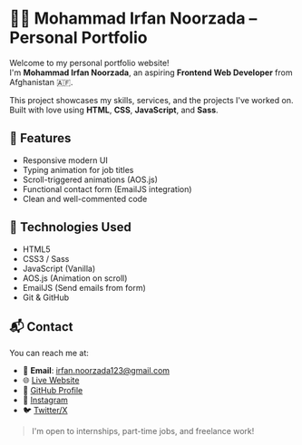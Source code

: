 # 🧑‍💻 Mohammad Irfan Noorzada – Personal Portfolio

Welcome to my personal portfolio website!  
I'm **Mohammad Irfan Noorzada**, an aspiring **Frontend Web Developer** from Afghanistan 🇦🇫.

This project showcases my skills, services, and the projects I've worked on. Built with love using **HTML**, **CSS**, **JavaScript**, and **Sass**.

## 🚀 Features

- Responsive modern UI
- Typing animation for job titles
- Scroll-triggered animations (AOS.js)
- Functional contact form (EmailJS integration)
- Clean and well-commented code

## 🔧 Technologies Used

- HTML5
- CSS3 / Sass
- JavaScript (Vanilla)
- AOS.js (Animation on scroll)
- EmailJS (Send emails from form)
- Git & GitHub

## 📬 Contact

You can reach me at:

- 📧 **Email**: irfan.noorzada123@gmail.com  
- 🌐 [Live Website](https://mohammad-irfan-noorzada.github.io/Personal-Portfolio/)
- 💼 [GitHub Profile](https://github.com/Mohammad-Irfan_Noorzada)  
- 📸 [Instagram](https://instagram.com/irfan_codes)   
- 🐦 [Twitter/X](https://twitter.com/irfan_codes)

> I'm open to internships, part-time jobs, and freelance work!
